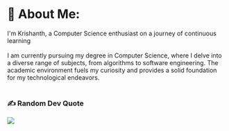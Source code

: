 # 💫 About Me:
I'm Krishanth, a Computer Science enthusiast on a journey of continuous learning <br><br>I am currently pursuing my degree in Computer Science, where I delve into a diverse range of subjects, from algorithms to software engineering. The academic environment fuels my curiosity and provides a solid foundation for my technological endeavors.<br><br>



### ✍️ Random Dev Quote
![](https://quotes-github-readme.vercel.app/api?type=horizontal&theme=radical)


